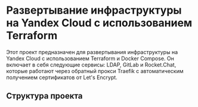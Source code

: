 # Развертывание инфраструктуры на Yandex Cloud с использованием Terraform

Этот проект предназначен для развертывания инфраструктуры на Yandex Cloud с использованием Terraform и Docker Compose. Он включает в себя следующие сервисы: LDAP, GitLab и Rocket.Chat, которые работают через обратный прокси Traefik с автоматическим получением сертификатов от Let's Encrypt.

## Структура проекта

